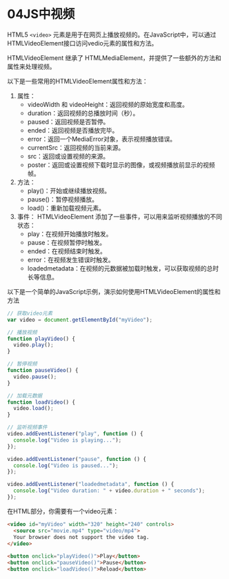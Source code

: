 # 04JS中视频

HTML5 `<video>` 元素是用于在网页上播放视频的。在JavaScript中，可以通过HTMLVideoElement接口访问vedio元素的属性和方法。

HTMLVideoElement 继承了 HTMLMediaElement，并提供了一些额外的方法和属性来处理视频。

以下是一些常用的HTMLVideoElement属性和方法：
1. 属性：
    - videoWidth 和 videoHeight：返回视频的原始宽度和高度。
    - duration：返回视频的总播放时间（秒）。
    - paused：返回视频是否暂停。
    - ended：返回视频是否播放完毕。
    - error：返回一个MediaError对象，表示视频播放错误。
    - currentSrc：返回视频的当前来源。
    - src：返回或设置视频的来源。
    - poster：返回或设置视频下载时显示的图像，或视频播放前显示的视频帧。
2. 方法：
    - play()：开始或继续播放视频。
    - pause()：暂停视频播放。
    - load()：重新加载视频元素。
3. 事件：
    HTMLVideoElement 添加了一些事件，可以用来监听视频播放的不同状态：
    - play：在视频开始播放时触发。
    - pause：在视频暂停时触发。
    - ended：在视频结束时触发。
    - error：在视频发生错误时触发。
    - loadedmetadata：在视频的元数据被加载时触发，可以获取视频的总时长等信息。


以下是一个简单的JavaScript示例，演示如何使用HTMLVideoElement的属性和方法


```js
// 获取video元素
var video = document.getElementById("myVideo");

// 播放视频
function playVideo() {
  video.play();
}

// 暂停视频
function pauseVideo() {
  video.pause();
}

// 加载元数据
function loadVideo() {
  video.load();
}

// 监听视频事件
video.addEventListener("play", function () {
  console.log("Video is playing...");
});

video.addEventListener("pause", function () {
  console.log("Video is paused...");
});

video.addEventListener("loadedmetadata", function () {
  console.log("Video duration: " + video.duration + " seconds");
});

```

在HTML部分，你需要有一个video元素：

```html
<video id="myVideo" width="320" height="240" controls>
  <source src="movie.mp4" type="video/mp4">
  Your browser does not support the video tag.
</video>
 
<button onclick="playVideo()">Play</button>
<button onclick="pauseVideo()">Pause</button>
<button onclick="loadVideo()">Reload</button>
```